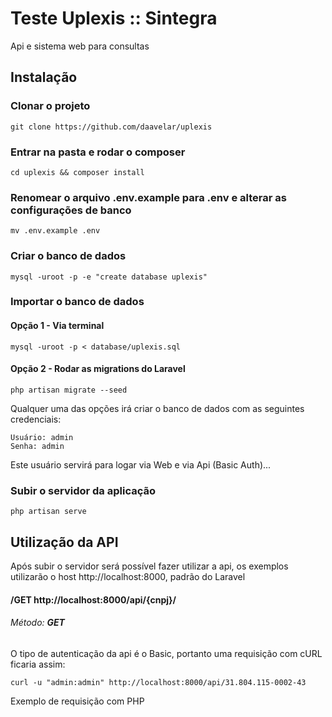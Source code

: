 # Teste Uplexis :: Sintegra

Api e sistema web para consultas

## Instalação

### Clonar o projeto

```
git clone https://github.com/daavelar/uplexis
```

### Entrar na pasta e rodar o composer

```
cd uplexis && composer install
```

### Renomear o arquivo .env.example para .env e alterar as configurações de banco
 
```
mv .env.example .env
``` 
 
### Criar o banco de dados 
 
```
mysql -uroot -p -e "create database uplexis"
```
 
### Importar o banco de dados

#### Opção 1 - Via terminal

```
mysql -uroot -p < database/uplexis.sql
```

#### Opção 2 - Rodar as migrations do Laravel

```
php artisan migrate --seed
```

Qualquer uma das opções irá criar o banco de dados com as seguintes credenciais:

```
Usuário: admin
Senha: admin
```

Este usuário servirá para logar via Web e via Api (Basic Auth)...

###  Subir o servidor da aplicação

```
php artisan serve 
```

## Utilização da API

Após subir o servidor será possível fazer utilizar a api, os exemplos utilizarão 
o host http://localhost:8000, padrão do Laravel

#### /GET http://localhost:8000/api/{cnpj}/

###### Método: **GET**

O tipo de autenticação da api é o Basic, portanto uma requisição com cURL ficaria assim: 

```
curl -u "admin:admin" http://localhost:8000/api/31.804.115-0002-43
```

Exemplo de requisição com PHP